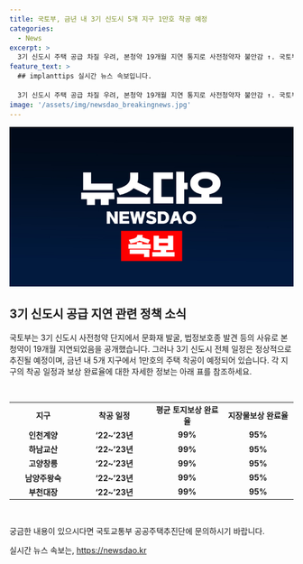 ```yaml
---
title: 국토부, 금년 내 3기 신도시 5개 지구 1만호 착공 예정
categories:
  - News
excerpt: >
  3기 신도시 주택 공급 차질 우려, 본청약 19개월 지연 통지로 사전청약자 불안감 ↑. 국토부, 5개 지구 1만호 착공 계획 발표. 평균 토지보상 99%, 지장물보상 95% 완료.
feature_text: >
  ## implanttips 실시간 뉴스 속보입니다.

  3기 신도시 주택 공급 차질 우려, 본청약 19개월 지연 통지로 사전청약자 불안감 ↑. 국토부, 5개 지구 1만호 착공 계획 발표. 평균 토지보상 99%, 지장물보상 95% 완료.
image: '/assets/img/newsdao_breakingnews.jpg'
---
```


<p><img src="/assets/img/newsdao_breakingnews.jpg" alt="implanttips 속보" /></p>

<h2 data-ke-size="size26">3기 신도시 공급 지연 관련 정책 소식</h2>

<p>국토부는 3기 신도시 사전청약 단지에서 문화재 발굴, 법정보호종 발견 등의 사유로 본청약이 19개월 지연되었음을 공개했습니다. 그러나 3기 신도시 전체 일정은 정상적으로 추진될 예정이며, 금년 내 5개 지구에서 1만호의 주택 착공이 예정되어 있습니다. 각 지구의 착공 일정과 보상 완료율에 대한 자세한 정보는 아래 표를 참조하세요.</p>

<p data-ke-size="size16">&nbsp;</p>

<table>
<tbody>
<tr>
<td style="text-align: center; width: 150px;"><b>지구</b></td>
<td style="text-align: center; width: 150px;"><b>착공 일정</b></td>
<td style="text-align: center; width: 150px;"><b>평균 토지보상 완료율</b></td>
<td style="text-align: center; width: 150px;"><b>지장물보상 완료율</b></td>
</tr>
<tr>
<td style="text-align: center; height: 17px;"><b>인천계양</b></td>
<td style="text-align: center; height: 17px;"><b>‘22~’23년</b></td>
<td style="text-align: center; height: 17px;"><b>99%</b></td>
<td style="text-align: center; height: 17px;"><b>95%</b></td>
</tr>
<tr>
<td style="text-align: center; height: 17px;"><b>하남교산</b></td>
<td style="text-align: center; height: 17px;"><b>‘22~’23년</b></td>
<td style="text-align: center; height: 17px;"><b>99%</b></td>
<td style="text-align: center; height: 17px;"><b>95%</b></td>
</tr>
<tr>
<td style="text-align: center; height: 17px;"><b>고양창릉</b></td>
<td style="text-align: center; height: 17px;"><b>‘22~’23년</b></td>
<td style="text-align: center; height: 17px;"><b>99%</b></td>
<td style="text-align: center; height: 17px;"><b>95%</b></td>
</tr>
<tr>
<td style="text-align: center; height: 17px;"><b>남양주왕숙</b></td>
<td style="text-align: center; height: 17px;"><b>‘22~’23년</b></td>
<td style="text-align: center; height: 17px;"><b>99%</b></td>
<td style="text-align: center; height: 17px;"><b>95%</b></td>
</tr>
<tr>
<td style="text-align: center; height: 17px;"><b>부천대장</b></td>
<td style="text-align: center; height: 17px;"><b>‘22~’23년</b></td>
<td style="text-align: center; height: 17px;"><b>99%</b></td>
<td style="text-align: center; height: 17px;"><b>95%</b></td>
</tr>
</tbody>
</table>

<p data-ke-size="size16">&nbsp;</p>

<p>궁금한 내용이 있으시다면 국토교통부 공공주택추진단에 문의하시기 바랍니다.</p>
실시간 뉴스 속보는, <a href="https://newsdao.kr" rel="dofollow">https://newsdao.kr</a>


